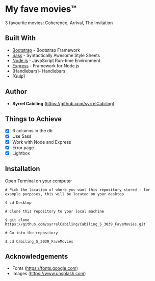 # My fave movies™
3 favourite movies: Coherence, Arrival, The Invitation
## Built With
* [Bootstrap](https://getbootstrap.com) - Bootstrap Framework
* [Sass](https://sass-lang.com "Sass") - Syntactically Awesome Style Sheets
* [Node.js](https://nodejs.org/en/ "Node") - JavaScript Run-time Environment
* [Express](https://expressjs.com "Express") - Framework for Node.js
* [Handlebars]- Handlebars
* [Gulp]

## Author
* **Syrrel Cabiling** (https://github.com/syrrelCabiling)
## Things to Achieve
- [x] 6 columns in the db
- [x] Use Sass
- [x] Work with Node and Express
- [x] Error page
- [x] Lightbox

## Installation
Open Terminal on your computer
```
# Pick the location of where you want this repository stored - for example purposes, this will be located on your desktop

$ cd Desktop

# Clone this repository to your local machine

$ git clone https://github.com/syrrelCabiling/Cabiling_S_3039_FaveMovies.git

# Go into the repository

$ cd Cabiling_S_3039_FaveMovies
```
## Acknowledgements
* Fonts (https://fonts.google.com)
* Images (https://www.unsplash.com)

